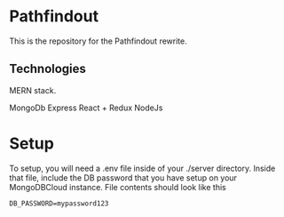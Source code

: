 # Pathfindout

This is the repository for the Pathfindout rewrite.

## Technologies

MERN stack.

MongoDb
Express
React + Redux
NodeJs

# Setup

To setup, you will need a .env file inside of your ./server directory.
Inside that file, include the DB password that you have setup on your MongoDBCloud instance.
File contents should look like this

```md
DB_PASSWORD=mypassword123
```

